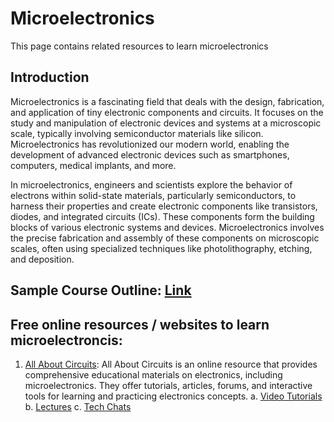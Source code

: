 # Microelectronics
This page contains related resources to learn microelectronics

## Introduction
Microelectronics is a fascinating field that deals with the design, fabrication, and application of tiny electronic components and circuits. 
It focuses on the study and manipulation of electronic devices and systems at a microscopic scale, typically involving semiconductor materials like silicon. 
Microelectronics has revolutionized our modern world, enabling the development of advanced electronic devices such as smartphones, computers, medical implants, and more.

In microelectronics, engineers and scientists explore the behavior of electrons within solid-state materials, particularly semiconductors, to harness their properties and create electronic components like transistors, diodes, and integrated circuits (ICs). These components form the building blocks of various electronic systems and devices. Microelectronics involves the precise fabrication and assembly of these components on microscopic scales, often using specialized techniques like photolithography, etching, and deposition.


## Sample Course Outline: [Link](https://github.com/yamiversity/Microelectronics/blob/main/Outline)

## Free online resources  / websites to learn microelectroncis: 

1. [All About Circuits](https://www.allaboutcircuits.com): 
      All About Circuits is an online resource that provides comprehensive educational materials on electronics, 
      including microelectronics. They offer tutorials, articles, forums, and interactive tools for learning 
      and practicing electronics concepts.
            a. [Video Tutorials](https://www.allaboutcircuits.com/video-tutorials/)
            b. [Lectures](https://www.allaboutcircuits.com/video-lectures/)
            c. [Tech Chats](https://www.allaboutcircuits.com/tech-chats/)
            

